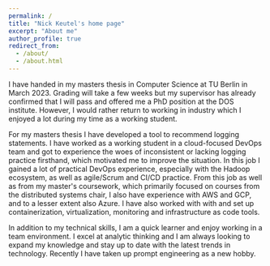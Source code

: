 ```yaml
---
permalink: /
title: "Nick Keutel's home page"
excerpt: "About me"
author_profile: true
redirect_from: 
  - /about/
  - /about.html
---
```


I have handed in my masters thesis in Computer Science at TU Berlin in March 2023. Grading will take a few weeks but my supervisor has already confirmed that I will pass and offered me a PhD position at the DOS institute. However, I would rather return to working in industry which I enjoyed a lot during my time as a working student.

For my masters thesis I have developed a tool to recommend logging statements. I have worked as a working student in a cloud-focused DevOps team and got to experience the woes of inconsistent or lacking logging practice firsthand, which motivated me to improve the situation. In this job I gained a lot of practical DevOps experience, especially with the Hadoop ecosystem, as well as agile/Scrum and CI/CD practice. From this job as well as from my master's coursework, which primarily focused on courses from the distributed systems chair, I also have experience with AWS and GCP, and to a lesser extent also Azure. I have also worked with with and set up containerization, virtualization, monitoring and infrastructure as code tools. 

In addition to my technical skills, I am a quick learner and enjoy working in a team environment. I excel at analytic thinking and I am always looking to expand my knowledge and stay up to date with the latest trends in technology. Recently I have taken up prompt engineering as a new hobby.